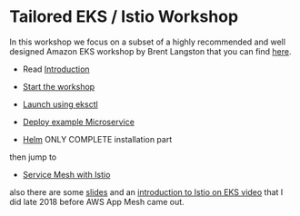 
# Tailored EKS / Istio Workshop

In this workshop we focus on a subset of a highly recommended and well designed Amazon EKS workshop by Brent Langston that you can find [here](https://eksworkshop.com/).

* Read [Introduction](https://eksworkshop.com/introduction/)


* [Start the workshop](https://eksworkshop.com/prerequisites/)


* [Launch using eksctl](https://eksworkshop.com/eksctl/)


* [Deploy example Microservice](https://eksworkshop.com/deploy/)


* [Helm](https://eksworkshop.com/helm_root/) ONLY COMPLETE installation part


then jump to 

* [Service Mesh with Istio](https://eksworkshop.com/servicemesh_with_istio/)



also there are some [slides](https://speakerdeck.com/fmunz) and an [introduction to Istio on EKS video](https://www.youtube.com/watch?v=fDmJf9kWFws) that I did late 2018 before AWS App Mesh came out. 


